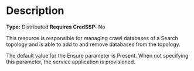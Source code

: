 # Description

**Type:** Distributed
**Requires CredSSP:** No

This resource is responsible for managing crawl databases of a Search topology
and is able to add to and remove databases from the topology.

The default value for the Ensure parameter is Present. When not specifying this
parameter, the service application is provisioned.
